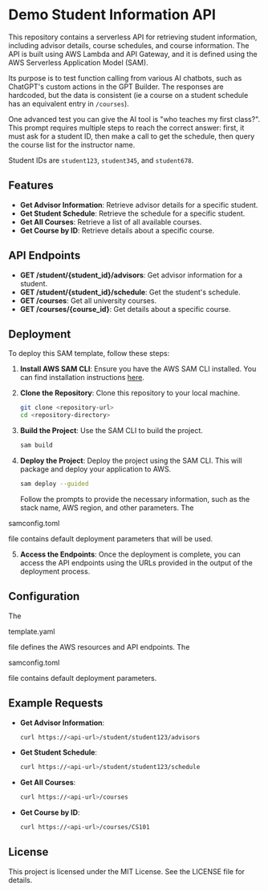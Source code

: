 # Demo Student Information API

This repository contains a serverless API for retrieving student information, including advisor details, course schedules, and course information. The API is built using AWS Lambda and API Gateway, and it is defined using the AWS Serverless Application Model (SAM).

Its purpose is to test function calling from various AI chatbots, such as ChatGPT's custom actions in the GPT Builder.  The responses are hardcoded, but the data is consistent (ie a course on a student schedule has an equivalent entry in `/courses`).

One advanced test you can give the AI tool is "who teaches my first class?".  This prompt requires multiple steps to reach the correct answer: first, it must ask for a student ID, then make a call to get the schedule, then query the course list for the instructor name.

Student IDs are `student123`, `student345`, and `student678`.

## Features

- **Get Advisor Information**: Retrieve advisor details for a specific student.
- **Get Student Schedule**: Retrieve the schedule for a specific student.
- **Get All Courses**: Retrieve a list of all available courses.
- **Get Course by ID**: Retrieve details about a specific course.

## API Endpoints

- **GET /student/{student_id}/advisors**: Get advisor information for a student.
- **GET /student/{student_id}/schedule**: Get the student's schedule.
- **GET /courses**: Get all university courses.
- **GET /courses/{course_id}**: Get details about a specific course.

## Deployment

To deploy this SAM template, follow these steps:

1. **Install AWS SAM CLI**: Ensure you have the AWS SAM CLI installed. You can find installation instructions [here](https://docs.aws.amazon.com/serverless-application-model/latest/developerguide/install-sam-cli.html).

2. **Clone the Repository**: Clone this repository to your local machine.

   ```sh
   git clone <repository-url>
   cd <repository-directory>
   ```

3. **Build the Project**: Use the SAM CLI to build the project.

   ```sh
   sam build
   ```

4. **Deploy the Project**: Deploy the project using the SAM CLI. This will package and deploy your application to AWS.

   ```sh
   sam deploy --guided
   ```

   Follow the prompts to provide the necessary information, such as the stack name, AWS region, and other parameters. The 

samconfig.toml

 file contains default deployment parameters that will be used.

5. **Access the Endpoints**: Once the deployment is complete, you can access the API endpoints using the URLs provided in the output of the deployment process.

## Configuration

The 

template.yaml

 file defines the AWS resources and API endpoints. The 

samconfig.toml

 file contains default deployment parameters.

## Example Requests

- **Get Advisor Information**:

  ```sh
  curl https://<api-url>/student/student123/advisors
  ```

- **Get Student Schedule**:

  ```sh
  curl https://<api-url>/student/student123/schedule
  ```

- **Get All Courses**:

  ```sh
  curl https://<api-url>/courses
  ```

- **Get Course by ID**:

  ```sh
  curl https://<api-url>/courses/CS101
  ```

## License

This project is licensed under the MIT License. See the LICENSE file for details.